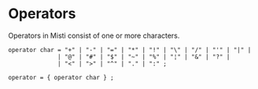 # Operators

Operators in Misti consist of one or more characters.

```ebnf
operator char = "+" | "-" | "=" | "*" | "!" | "\" | "/" | "'" | "|" |
              | "@" | "#" | "$" | "~" | "%" | "¦" | "&" | "?" |
              | "<" | ">" | "^" | "." | ":" ;

operator = { operator char } ;
```

